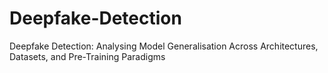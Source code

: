# Deepfake-Detection
Deepfake Detection: Analysing Model Generalisation Across Architectures, Datasets, and Pre-Training Paradigms
